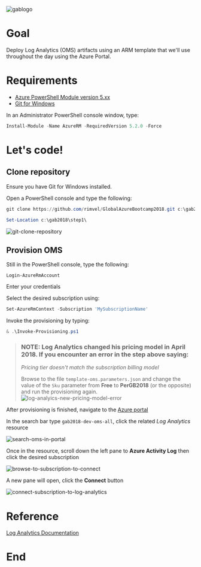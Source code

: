![gablogo][gablogo]
# Goal
Deploy Log Analytics (OMS) artifacts using an ARM template that we'll use throughout the day using the Azure Portal.

# Requirements
* [Azure PowerShell Module version 5.xx](https://github.com/Azure/azure-powershell/releases/tag/v5.2.0-January2018)
* [Git for Windows](https://git-scm.com/download/win)

In an Administrator PowerShell console window, type:

``` powershell
Install-Module -Name AzureRM -RequiredVersion 5.2.0 -Force
```

# Let's code!
## Clone repository
Ensure you have Git for Windows installed.

Open a PowerShell console and type the following:

``` powershell
git clone https://github.com/rimvel/GlobalAzureBootcamp2018.git c:\gab2018\

Set-Location c:\gab2018\step1\
```
![git-clone-repository][git-clone-repository]

## Provision OMS
Still in the PowerShell console, type the following:

``` powerhell
Login-AzureRmAccount
```

Enter your credentials

Select the desired subscription using:

``` powershell
Set-AzureRmContext -Subscription 'MySubscriptionName'
```

Invoke the provisioning by typing:

``` powershell
& .\Invoke-Provisioning.ps1
```

> ### NOTE: Log Analytics changed his pricing model in April 2018. If you encounter an error in the step above saying:
> 
> *Pricing tier doesn't match the subscription billing model*
>
> Browse to the file `template-oms.parameters.json` and change the value of the `Sku` parameter from **Free** to **PerGB2018** (or the opposite) and run the provisioning again.
![log-analyics-new-pricing-model-error][log-analyics-new-pricing-model-error]


After provisioning is finished, navigate to the [Azure portal](https://portal.azure.com)

In the search bar type `gab2018-dev-oms-all`, click the related *Log Analytics* resource

![search-oms-in-portal][search-oms-in-portal]

Once in the resource, scroll down the left pane to **Azure Activity Log** then click the desired subscription

![browse-to-subscription-to-connect][browse-to-subscription-to-connect]

A new pane will open, click the **Connect** button

![connect-subscription-to-log-analytics][connect-subscription-to-log-analytics]

# Reference
[Log Analytics Documentation](https://docs.microsoft.com/en-us/azure/log-analytics/)

# End

[gablogo]: ../media/logo-2018-500x444.png "Global Azure Bootcamp logo"
[search-oms-in-portal]: media/search-oms-in-portal.png "Search for OMS in Azure portal"
[browse-to-subscription-to-connect]: media/browse-to-subscription-to-connect.png "Navigate to subscription to connect to Log Analytics"
[connect-subscription-to-log-analytics]: media/connect-subscription-to-log-analytics.png "Connect subscription to Log Analytics"
[log-analyics-new-pricing-model-error]: media/log-analyics-new-pricing-model-error.png "Error when provisioning Free sku under April 2018 new pricing model"
[git-clone-repository]: media/git-clone-repository.png "Git clone MSDEVMTL GAB 2018 repository"
